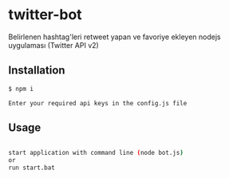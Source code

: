 # twitter-bot
Belirlenen hashtag'leri retweet yapan ve favoriye ekleyen nodejs uygulaması (Twitter API v2)

## Installation

```bash
$ npm i
```
```
Enter your required api keys in the config.js file
```

## Usage

```bash

start application with command line (node bot.js)
or
run start.bat
```
